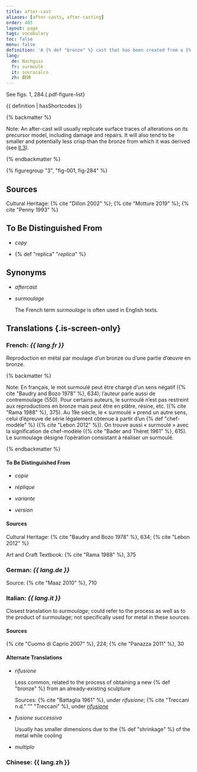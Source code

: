 ```yaml
---
title: after-cast
aliases: [after-casts, after-casting]
order: 405
layout: page
tags: vocabulary
toc: false
menu: false
definition: 'A {% def "bronze" %} cast that has been created from a {% def "mold" %} taken directly from an existing bronze. After-casts are therefore made using the indirect lost-wax process, or in some instances by {% def "sand casting" %}.'
lang:
  de: Nachguss
  fr: surmoulé
  it: sovracalco
  zh: 翻铸
---
```


See figs. 1, 284.{.pdf-figure-list}

{{ definition | hasShortcodes }}

{% backmatter %}

Note: An after-cast will usually replicate surface traces of alterations on its precursor model, including damage and repairs. It will also tend to be smaller and potentially less crisp than the bronze from which it was derived (see [II.3](/vol-2/3/)).

{% endbackmatter %}

{% figuregroup "3", "fig-001, fig-284" %}

## Sources

Cultural Heritage: {% cite "Dillon 2002" %}; {% cite "Motture 2019" %}; {% cite "Penny 1993" %}

## To Be Distinguished From

- *copy*

- {% def "replica" "*replica*" %}

## Synonyms

- *aftercast*

- *surmoulage*

    The French term *surmoulage* is often used in English texts.

## Translations {.is-screen-only}

<div class="accordion">

### **French**: *{{ lang.fr }}*

Reproduction en métal par moulage d’un bronze ou d’une partie d’œuvre en bronze.

{% backmatter %}

Note: En français, le mot surmoulé peut être chargé d’un sens négatif ({% cite "Baudry and Bozo 1978" %}, 634); l’auteur parle aussi de contremoulage (550). Pour certains auteurs, le surmoulé n’est pas restreint aux reproductions en bronze mais peut être en plâtre, résine, etc. ({% cite "Rama 1988" %}, 375). Au 19e siècle, le « surmoulé » prend un autre sens, celui d’épreuve de série légalement obtenue à partir d’un {% def "chef-modèle" %} ({% cite "Lebon 2012" %}). On trouve aussi « surmoulé » avec la signification de chef-modèle ({% cite "Bader and Théret 1961" %}, 615). Le surmoulage désigne l’opération consistant à réaliser un surmoulé.

{% endbackmatter %}

#### To Be Distinguished From

- *copie*

- *réplique*

- *variante*

- *version*

#### Sources

Cultural Heritage: {% cite "Baudry and Bozo 1978" %}, 634; {% cite "Lebon 2012" %}

Art and Craft Textbook: {% cite "Rama 1988" %}, 375

### **German**: *{{ lang.de }}*

Source: {% cite "Maaz 2010" %}, 710

### **Italian**: *{{ lang.it }}*

Closest translation to *surmoulage*; could refer to the process as well as to the product of surmoulage; not specifically used for metal in these sources.

#### Sources

{% cite "Cuomo di Caprio 2007" %}, 224; {% cite "Panazza 2011" %}, 30

#### Alternate Translations

- *rifusione*

    Less common, related to the process of obtaining a new {% def "bronze" %} from an already-existing sculpture

    Sources: {% cite "Battaglia 1961" %}, under *rifusione*; {% cite "Treccani n.d." "" "Treccani" %}, under [*rifusione*](http://www.treccani.it/vocabolario/rifusione/)

- *fusione successiva*

    Usually has smaller dimensions due to the {% def "shrinkage" %} of the metal while cooling

- *multiplo*
 

### **Chinese**: <span lang="zh">{{ lang.zh }}</span>

</div>
